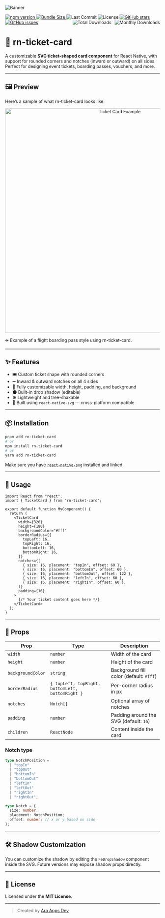 ![Banner](https://raw.githubusercontent.com/ara-apps-dev/rn-ticket-card/assets/banner.png)

<p>
  <!-- left -->
   <!-- Project-specific badges -->
  <a href="https://www.npmjs.com/package/rn-ticket-card">
    <img src="https://img.shields.io/npm/v/rn-ticket-card.svg?style=flat&color=cb3837&logo=npm" alt="npm version">
  </a>
  <a href="https://bundlephobia.com/package/rn-ticket-card">
    <img src="https://img.shields.io/bundlephobia/minzip/rn-ticket-card?style=flat&label=size&logo=webpack" alt="Bundle Size">
  </a>
   <img src="https://img.shields.io/github/last-commit/ara-apps-dev/rn-ticket-card?style=flat&logo=github" alt="Last Commit">
   <img src="https://img.shields.io/npm/l/rn-ticket-card?style=flat&color=blue" alt="License">
  <a href="https://github.com/ara-apps-dev/rn-ticket-card">
    <img src="https://img.shields.io/github/stars/ara-apps-dev/rn-ticket-card?style=flat&logo=github" alt="GitHub stars">
  </a>
    <a  href="https://github.com/ara-apps-dev/rn-ticket-card/issues">
      <img src="https://img.shields.io/github/issues/ara-apps-dev/rn-ticket-card?style=flat" alt="GitHub issues"  >
    </a>

  <!-- right -->
  <span>
    <a href="https://www.npmjs.com/package/rn-ticket-card">
      <img src="https://img.shields.io/npm/dm/rn-ticket-card?style=flat&color=orange&logo=npm" alt="Monthly Downloads" align="right">
    </a>
    <img src="https://raw.githubusercontent.com/ara-apps-dev/rn-ticket-card/assets/circle.svg" alt="Circle Icon" align="right" width="5" height="1" />
  <a href="https://www.npmjs.com/package/rn-ticket-card">
    <img src="https://img.shields.io/npm/dt/rn-ticket-card?style=flat&color=orange&logo=npm" alt="Total Downloads" align="right">
  </a>
  </span>
</p>

# 🧾 rn-ticket-card

A customizable **SVG ticket-shaped card component** for React Native, with support for rounded corners and notches (inward or outward) on all sides. Perfect for designing event tickets, boarding passes, vouchers, and more.

---

## 🖼️ Preview

Here’s a sample of what rn-ticket-card looks like:

<p align="center"> <img src="https://raw.githubusercontent.com/ara-apps-dev/rn-ticket-card/assets/ticket-example.png" alt="Ticket Card Example" width="730" /> </p>
✈️ Example of a flight boarding pass style using rn-ticket-card.

---

## ✨ Features

- 🎟️ Custom ticket shape with rounded corners
- ➖ Inward & outward notches on all 4 sides
- 🎨 Fully customizable width, height, padding, and background
- 🌑 Built-in drop shadow (editable)
- ⚙️ Lightweight and tree-shakable
- 🧩 Built using `react-native-svg` — cross-platform compatible

---

## 📦 Installation

```sh
pnpm add rn-ticket-card
# or
npm install rn-ticket-card
# or
yarn add rn-ticket-card
```

Make sure you have [`react-native-svg`](https://github.com/software-mansion/react-native-svg) installed and linked.

---

## 🚀 Usage

```tsx
import React from "react";
import { TicketCard } from "rn-ticket-card";

export default function MyComponent() {
  return (
    <TicketCard
      width={320}
      height={180}
      backgroundColor="#fff"
      borderRadius={{
        topLeft: 16,
        topRight: 16,
        bottomLeft: 16,
        bottomRight: 16,
      }}
      notches={[
        { size: 16, placement: "topIn", offset: 60 },
        { size: 16, placement: "bottomIn", offset: 60 },
        { size: 16, placement: "bottomOut", offset: 122 },
        { size: 16, placement: "leftIn", offset: 60 },
        { size: 16, placement: "rightIn", offset: 60 },
      ]}
      padding={16}
    >
      {/* Your ticket content goes here */}
    </TicketCard>
  );
}
```

---

## 📐 Props

| Prop              | Type                                             | Description                             |
| ----------------- | ------------------------------------------------ | --------------------------------------- |
| `width`           | `number`                                         | Width of the card                       |
| `height`          | `number`                                         | Height of the card                      |
| `backgroundColor` | `string`                                         | Background fill color (default: `#fff`) |
| `borderRadius`    | `{ topLeft, topRight, bottomLeft, bottomRight }` | Per-corner radius in px                 |
| `notches`         | `Notch[]`                                        | Optional array of notches               |
| `padding`         | `number`                                         | Padding around the SVG (default: `16`)  |
| `children`        | `ReactNode`                                      | Content inside the card                 |

### Notch type

```ts
type NotchPosition =
  | "topIn"
  | "topOut"
  | "bottomIn"
  | "bottomOut"
  | "leftIn"
  | "leftOut"
  | "rightIn"
  | "rightOut";

type Notch = {
  size: number;
  placement: NotchPosition;
  offset: number; // x or y based on side
};
```

---

## 🛠 Shadow Customization

You can customize the shadow by editing the `FeDropShadow` component inside the SVG. Future versions may expose shadow props directly.

---

## 📄 License

Licensed under the **MIT License**.

---

> Created by [Ara Apps Dev](https://github.com/ara-apps-dev)
